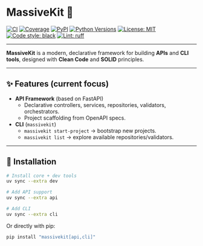 # MassiveKit 🚀

[![CI](https://github.com/massivedatascope/massivekit/actions/workflows/ci.yml/badge.svg)](https://github.com/massivedatascope/massivekit/actions/workflows/ci.yml)
[![Coverage](https://codecov.io/gh/massivedatascope/massivekit/branch/main/graph/badge.svg)](https://codecov.io/gh/massivedatascope/massivekit)
[![PyPI](https://img.shields.io/pypi/v/massivekit.svg)](https://pypi.org/project/massivekit/)
[![Python Versions](https://img.shields.io/pypi/pyversions/massivekit.svg)](https://pypi.org/project/massivekit/)
[![License: MIT](https://img.shields.io/badge/License-MIT-blue.svg)](LICENSE)
[![Code style: black](https://img.shields.io/badge/code%20style-black-000000.svg)](https://github.com/psf/black)
[![Lint: ruff](https://img.shields.io/badge/lint-ruff-46aef7.svg)](https://github.com/astral-sh/ruff)

---

**MassiveKit** is a modern, declarative framework for building **APIs** and **CLI tools**, designed with **Clean Code** and **SOLID** principles.

---

## ✨ Features (current focus)
- **API Framework** (based on FastAPI)  
  - Declarative controllers, services, repositories, validators, orchestrators.  
  - Project scaffolding from OpenAPI specs.  
- **CLI** (`massivekit`)  
  - `massivekit start-project` → bootstrap new projects.  
  - `massivekit list` → explore available repositories/validators.  

---

## 🚀 Installation

```bash
# Install core + dev tools
uv sync --extra dev

# Add API support
uv sync --extra api

# Add CLI
uv sync --extra cli
```

Or directly with pip:

```bash
pip install "massivekit[api,cli]"
```
